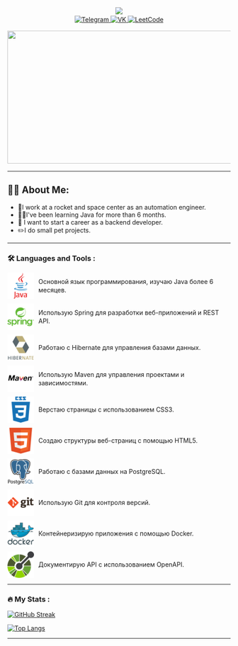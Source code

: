 <div id = "header" align ="center">
  <img src="https://media.giphy.com/media/v1.Y2lkPTc5MGI3NjExYmcyZHA2ZXk0dTk5YXNyazZxN2xuNHFtMXM3MGY4MnA3MzBnNTViMSZlcD12MV9pbnRlcm5hbF9naWZfYnlfaWQmY3Q9cw/I0XS6A5ZRcQrWIaJZh/giphy.gif" width = "250"/>
</div>
<div id="badges" align = "center">
  <a href="https://t.me/funtik0ff">
  <img alt="Telegram" src="https://img.shields.io/badge/Telegram-blue">
    </a>
   <a href="https://vk.com/funtik0ff">
  <img alt="VK" src="https://img.shields.io/badge/VK-lightblue">
  </a>
   <a href="https://leetcode.com/u/Funtikoff/">
  <img alt="LeetCode" src="https://img.shields.io/badge/Leetcode-orange">
  </a>
</div>
<div id = "stat" align = "center">
<img src="https://komarev.com/ghpvc/?username=Funt1koff&style=plastic&color=e75eff" alt="" margin-left=""/>
</div>
<div align="center">
  <img src="https://media.giphy.com/media/dWesBcTLavkZuG35MI/giphy.gif" width="600" height="300"/>
</div>

---

## :man_technologist: About Me:
- 🔭I work at a rocket and space center as an automation engineer.
- 🧑‍🎓I've been learning Java for more than 6 months.
- 🤔 I want to start a career as a backend developer.
- ✏️I do small pet projects.
---
 ### :hammer_and_wrench: Languages and Tools :
 
<div style="display: flex; flex-direction: column; align-items: flex-start; gap: 10px;">
  <div style="display: flex; align-items: center; gap: 10px; line-height: 1.4; height: 60px;">
    <img src="https://github.com/devicons/devicon/blob/master/icons/java/java-original-wordmark.svg" title="Java" alt="Java" width="60" height="60"/>
    <span style="font-size: 14px;">Основной язык программирования, изучаю Java более 6 месяцев.</span>
  </div>
  <div style="display: flex; align-items: center; gap: 10px; line-height: 1.4; height: 60px;">
    <img src="https://github.com/devicons/devicon/blob/master/icons/spring/spring-original-wordmark.svg" title="Spring" alt="Spring" width="60" height="60"/>
    <span style="font-size: 14px;">Использую Spring для разработки веб-приложений и REST API.</span>
  </div>
  <div style="display: flex; align-items: center; gap: 10px; line-height: 1.4; height: 60px;">
    <img src="https://github.com/devicons/devicon/blob/master/icons/hibernate/hibernate-original-wordmark.svg" title="Hibernate" alt="Hibernate" width="60" height="60"/>
    <span style="font-size: 14px;">Работаю с Hibernate для управления базами данных.</span>
  </div>
  <div style="display: flex; align-items: center; gap: 10px; line-height: 1.4; height: 60px;">
    <img src="https://github.com/devicons/devicon/blob/master/icons/maven/maven-original-wordmark.svg" title="Maven" alt="Maven" width="60" height="60"/>
    <span style="font-size: 14px;">Использую Maven для управления проектами и зависимостями.</span>
  </div>
  <div style="display: flex; align-items: center; gap: 10px; line-height: 1.4; height: 60px;">
    <img src="https://github.com/devicons/devicon/blob/master/icons/css3/css3-plain-wordmark.svg" title="CSS3" alt="CSS" width="60" height="60"/>
    <span style="font-size: 14px;">Верстаю страницы с использованием CSS3.</span>
  </div>
  <div style="display: flex; align-items: center; gap: 10px; line-height: 1.4; height: 60px;">
    <img src="https://github.com/devicons/devicon/blob/master/icons/html5/html5-original.svg" title="HTML5" alt="HTML" width="60" height="60"/>
    <span style="font-size: 14px;">Создаю структуры веб-страниц с помощью HTML5.</span>
  </div>
  <div style="display: flex; align-items: center; gap: 10px; line-height: 1.4; height: 60px;">
    <img src="https://github.com/devicons/devicon/blob/master/icons/postgresql/postgresql-original-wordmark.svg" title="PostgreSQL" alt="PostgreSQL" width="60" height="60"/>
    <span style="font-size: 14px;">Работаю с базами данных на PostgreSQL.</span>
  </div>
  <div style="display: flex; align-items: center; gap: 10px; line-height: 1.4; height: 60px;">
    <img src="https://github.com/devicons/devicon/blob/master/icons/git/git-original-wordmark.svg" title="Git" alt="Git" width="60" height="60"/>
    <span style="font-size: 14px;">Использую Git для контроля версий.</span>
  </div>
  <div style="display: flex; align-items: center; gap: 10px; line-height: 1.4; height: 60px;">
    <img src="https://github.com/devicons/devicon/blob/master/icons/docker/docker-original-wordmark.svg" title="Docker" alt="Docker" width="60" height="60"/>
    <span style="font-size: 14px;">Контейнеризирую приложения с помощью Docker.</span>
  </div>
  <div style="display: flex; align-items: center; gap: 10px; line-height: 1.4; height: 60px;">
    <img src="https://github.com/devicons/devicon/blob/master/icons/openapi/openapi-original.svg" title="OpenAPI" alt="OpenAPI" width="60" height="60"/>
    <span style="font-size: 14px;">Документирую API с использованием OpenAPI.</span>
  </div>
</div>




---

### :fire: My Stats :

[![GitHub Streak](https://github-readme-streak-stats.herokuapp.com?user=Funt1koff&theme=dark&hide_border=true&date_format=j%20M%5B%20Y%5D)](https://git.io/streak-stats)

[![Top Langs](https://github-readme-stats.vercel.app/api/top-langs/?username=Funt1koff&layout=compact&theme=vision-friendly-dark)](https://github.com/anuraghazra/github-readme-stats)

---

